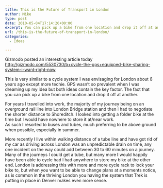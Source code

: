 ```yaml
---
title: This is the Future of Transport in London
author: Mike
type: post
date: 2010-05-04T17:14:20+00:00
excerpt: You can pick up a bike from one location and drop it off at another.
url: /this-is-the-future-of-transport-in-london/
categories:
  - Ideas

---
```

Gizmodo posted an interesting article today <http://gizmodo.com/5530730/b+cycle-the-gps+equipped-bike-sharing-system-i-want-right-now>

This is very similar to a cycle system I was envisaging for London about 6 years ago except more techie. GPS wasn&#8217;t so prevalent when I was dreaming up my idea but both ideas contain the key factor. The fact that you can pick up a bike from one location and drop it off at another.

For years I travelled into work, the majority of my journey being on an overground rail line into London Bridge station and then I had to negotiate the shorter distance to Shoreditch. I looked into getting a folder bike at the time but I would have nowhere to store it at/near work.  
As such I resorted to buses and tubes, much preferring to be above ground when possible, especially in summer.

More recently I live within walking distance of a tube line and have got rid of my car as driving across London was an unpredictable drain on time, any one incident on the way could add between 30 to 60 minutes on a journey. Many of the journeys I could get a tube, but many more I would happily have been able to cycle had I had anywhere to store my bike at the other end. London is addressing this with more and more cycle rack to lock your bike to, but when you want to be able to change plans at a moments notice, as is common in the thriving London you having the system that Trek is putting in place in Denver makes even more sense.